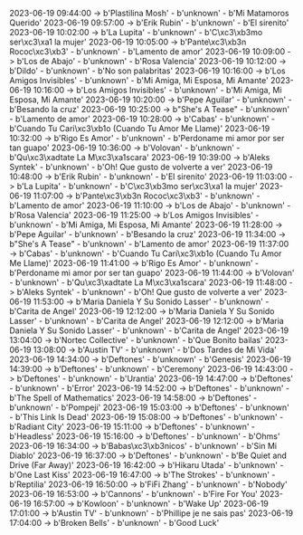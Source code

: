 2023-06-19 09:44:00 -> b'Plastilina Mosh' - b'unknown' - b'Mi Matamoros Querido'
2023-06-19 09:57:00 -> b'Erik Rubin' - b'unknown' - b'El sirenito'
2023-06-19 10:02:00 -> b'La Lupita' - b'unknown' - b'C\xc3\xb3mo ser\xc3\xa1 la mujer'
2023-06-19 10:05:00 -> b'Pante\xc3\xb3n Rococ\xc3\xb3' - b'unknown' - b'Lamento de amor'
2023-06-19 10:09:00 -> b'Los de Abajo' - b'unknown' - b'Rosa Valencia'
2023-06-19 10:12:00 -> b'Dildo' - b'unknown' - b'No son palabritas'
2023-06-19 10:16:00 -> b'Los Amigos Invisibles' - b'unknown' - b'Mi Amiga, Mi Esposa, Mi Amante'
2023-06-19 10:16:00 -> b'Los Amigos Invisibles' - b'unknown' - b'Mi Amiga, Mi Esposa, Mi Amante'
2023-06-19 10:20:00 -> b'Pepe Aguilar' - b'unknown' - b'Besando la cruz'
2023-06-19 10:25:00 -> b"She's A Tease" - b'unknown' - b'Lamento de amor'
2023-06-19 10:28:00 -> b'Cabas' - b'unknown' - b'Cuando Tu Cari\xc3\xb1o (Cuando Tu Amor Me Llame)'
2023-06-19 10:32:00 -> b'Rigo Es Amor' - b'unknown' - b'Perdoname mi amor por ser tan guapo'
2023-06-19 10:36:00 -> b'Volovan' - b'unknown' - b'Qu\xc3\xadtate La M\xc3\xa1scara'
2023-06-19 10:39:00 -> b'Aleks Syntek' - b'unknown' - b'Oh! Que gusto de volverte a ver'
2023-06-19 10:48:00 -> b'Erik Rubin' - b'unknown' - b'El sirenito'
2023-06-19 11:03:00 -> b'La Lupita' - b'unknown' - b'C\xc3\xb3mo ser\xc3\xa1 la mujer'
2023-06-19 11:07:00 -> b'Pante\xc3\xb3n Rococ\xc3\xb3' - b'unknown' - b'Lamento de amor'
2023-06-19 11:10:00 -> b'Los de Abajo' - b'unknown' - b'Rosa Valencia'
2023-06-19 11:25:00 -> b'Los Amigos Invisibles' - b'unknown' - b'Mi Amiga, Mi Esposa, Mi Amante'
2023-06-19 11:28:00 -> b'Pepe Aguilar' - b'unknown' - b'Besando la cruz'
2023-06-19 11:34:00 -> b"She's A Tease" - b'unknown' - b'Lamento de amor'
2023-06-19 11:37:00 -> b'Cabas' - b'unknown' - b'Cuando Tu Cari\xc3\xb1o (Cuando Tu Amor Me Llame)'
2023-06-19 11:41:00 -> b'Rigo Es Amor' - b'unknown' - b'Perdoname mi amor por ser tan guapo'
2023-06-19 11:44:00 -> b'Volovan' - b'unknown' - b'Qu\xc3\xadtate La M\xc3\xa1scara'
2023-06-19 11:48:00 -> b'Aleks Syntek' - b'unknown' - b'Oh! Que gusto de volverte a ver'
2023-06-19 11:53:00 -> b'Maria Daniela Y Su Sonido Lasser' - b'unknown' - b'Carita de Angel'
2023-06-19 12:12:00 -> b'Maria Daniela Y Su Sonido Lasser' - b'unknown' - b'Carita de Angel'
2023-06-19 12:12:00 -> b'Maria Daniela Y Su Sonido Lasser' - b'unknown' - b'Carita de Angel'
2023-06-19 13:04:00 -> b'Nortec Collective' - b'unknown' - b'Que Bonito bailas'
2023-06-19 13:08:00 -> b'Austin TV' - b'unknown' - b'Dos Tardes de Mi Vida'
2023-06-19 14:34:00 -> b'Deftones' - b'unknown' - b'Genesis'
2023-06-19 14:39:00 -> b'Deftones' - b'unknown' - b'Ceremony'
2023-06-19 14:43:00 -> b'Deftones' - b'unknown' - b'Urantia'
2023-06-19 14:47:00 -> b'Deftones' - b'unknown' - b'Error'
2023-06-19 14:52:00 -> b'Deftones' - b'unknown' - b'The Spell of Mathematics'
2023-06-19 14:58:00 -> b'Deftones' - b'unknown' - b'Pompeji'
2023-06-19 15:03:00 -> b'Deftones' - b'unknown' - b'This Link Is Dead'
2023-06-19 15:08:00 -> b'Deftones' - b'unknown' - b'Radiant City'
2023-06-19 15:11:00 -> b'Deftones' - b'unknown' - b'Headless'
2023-06-19 15:16:00 -> b'Deftones' - b'unknown' - b'Ohms'
2023-06-19 16:34:00 -> b'Babas\xc3\xb3nicos' - b'unknown' - b'Sin Mi Diablo'
2023-06-19 16:37:00 -> b'Deftones' - b'unknown' - b'Be Quiet and Drive (Far Away)'
2023-06-19 16:42:00 -> b'Hikaru Utada' - b'unknown' - b'One Last Kiss'
2023-06-19 16:47:00 -> b'The Strokes' - b'unknown' - b'Reptilia'
2023-06-19 16:50:00 -> b'FiFi Zhang' - b'unknown' - b'Nobody'
2023-06-19 16:53:00 -> b'Cannons' - b'unknown' - b'Fire For You'
2023-06-19 16:57:00 -> b'Kowloon' - b'unknown' - b'Wake Up'
2023-06-19 17:01:00 -> b'Austin TV' - b'unknown' - b'Phillipe je ne sais pas'
2023-06-19 17:04:00 -> b'Broken Bells' - b'unknown' - b'Good Luck'
